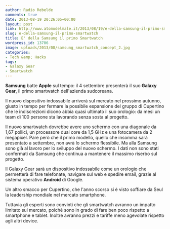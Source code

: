 ```yaml
---
author: Radio Rebelde
comments: true
date: 2013-08-19 20:26:05+00:00
layout: post
link: http://www.atomodelmale.it/2013/08/19/e-della-samsung-il-primo-smartwatch/
slug: e-della-samsung-il-primo-smartwatch
title: E' della Samsung il primo Smartwatch
wordpress_id: 13706
image: uploads/2013/08/samsung_smartwatch_concept_2.jpg
categories:
- Tech &amp; Hacks
tags:
- Galaxy Gear
- Smartwatch
---
```


**Samsung** batte **Apple** sul tempo: il 4 settembre presenterà il suo **Galaxy Gear**, il primo smartwatch dell'azienda sudcoreana.

Il nuovo dispositivo indossabile arriverà sul mercato nel prossimo autunno, giusto in tempo per fermare la possibile espansione del gruppo di Cupertino che le indiscrezioni dicono abbia quasi ultimato il suo orologio: da mesi un team di 100 persone sta lavorando senza sosta al progetto.

Il nuovo smartwatch dovrebbe avere uno schermo con una diagonale da 1,67 pollici, un processore dual core da 1,5 GHz e una fotocamera da 2 megapixel. Pare però che il primo modello, quello che insomma sarà presentato a settembre, non avrà lo schermo flessibile. Ma alla Samsung sono già al lavoro per lo sviluppo del nuovo schermo. I dati non sono stati confermati da Samsung che continua a mantenere il massimo riserbo sul progetto.

Il Galaxy Gear sarà un dispositivo indossabile come un orologio che permetterà di fare telefonate, navigare sul web e spedire email, grazie al sistema operativo **Android** di Google.

Un altro smacco per Cupertino, che l'anno scorso si è visto soffiare da Seul la leadership mondiale nel mercato smartphone.

Tuttavia gli esperti sono convinti che gli smartwatch avranno un impatto limitato sul mercato, poiché sono in grado di fare ben poco rispetto a smartphone e tablet. Inoltre avranno prezzi e tariffe meno agevolate rispetto agli altri device.
